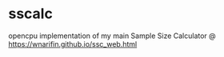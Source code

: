 # sscalc
opencpu implementation of my main Sample Size Calculator @ https://wnarifin.github.io/ssc_web.html
